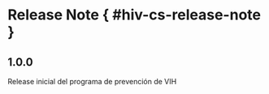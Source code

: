 # Release Note { #hiv-cs-release-note }

## 1.0.0

Release inicial del programa de prevención de VIH 
